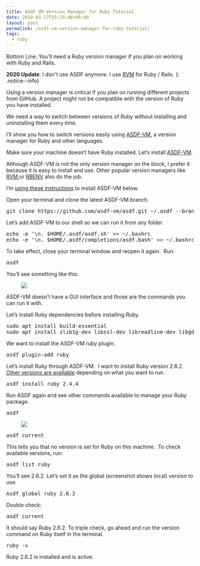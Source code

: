 ```yaml
---
title: ASDF VM Version Manager for Ruby Tutorial
date: 2019-03-17T15:29:46+00:00
layout: post
permalink: /asdf-vm-version-manager-for-ruby-tutorial/
tags:
  - ruby
---
```


Bottom Line: You'll need a Ruby version manager if you plan on working with Ruby and Rails.

**2020 Update**: I don't use ASDF anymore. I use [RVM](https://rvm.io/) for Ruby / Rails.
{: .notice--info}

Using a version manager is critical if you plan on running different projects from GitHub. A project might not be compatible with the version of Ruby you have installed.

We need a way to switch between versions of Ruby without installing and uninstalling them every time. 

I&#8217;ll show you how to switch versions easily using [ASDF-VM](https://asdf-vm.com), a version manager for Ruby and other languages.

Make sure your machine doesn&#8217;t have Ruby installed. Let’s install <a rel="noreferrer noopener" target="_blank" href="https://asdf-vm.com">ASDF-VM</a>.

Although ASDF-VM is not the only version manager on the block, I prefer it because it is easy to install and use. Other popular version managers like <a rel="noreferrer noopener" target="_blank" href="https://rvm.io/">RVM </a>or <a rel="noreferrer noopener" target="_blank" href="https://github.com/rbenv/rbenv">RBENV</a> also do the job.

I’m <a rel="noreferrer noopener" target="_blank" href="https://asdf-vm.com/#/core-manage-asdf-vm">using these instructions</a> to install ASDF-VM below.

Open your terminal and clone the latest ASDF-VM branch.

<pre class="EnlighterJSRAW" data-enlighter-language="generic" data-enlighter-theme="" data-enlighter-highlight="" data-enlighter-linenumbers="" data-enlighter-lineoffset="" data-enlighter-title="" data-enlighter-group="">﻿git clone https://github.com/asdf-vm/asdf.git ~/.asdf --branch v0.7.2</pre>

Let’s add ASDF-VM to our shell so we can run it from any folder.

<pre class="EnlighterJSRAW" data-enlighter-language="generic" data-enlighter-theme="" data-enlighter-highlight="" data-enlighter-linenumbers="" data-enlighter-lineoffset="" data-enlighter-title="" data-enlighter-group="">echo -e '\n. $HOME/.asdf/asdf.sh' >> ~/.bashrc
echo -e '\n. $HOME/.asdf/completions/asdf.bash' >> ~/.bashrc</pre>

To take effect, close your terminal window and reopen it again. &nbsp;Run:

<pre class="EnlighterJSRAW" data-enlighter-language="generic" data-enlighter-theme="" data-enlighter-highlight="" data-enlighter-linenumbers="" data-enlighter-lineoffset="" data-enlighter-title="" data-enlighter-group="">asdf</pre>

You&#8217;ll see something like this:<figure class="wp-block-image">

![](https://paper-attachments.dropbox.com/s_B4F8639630B0FBC36DFABA0ACADCD708C18AE4C40D59D285D20FE9A240094838_1559603244682_image.png) </figure> 

ASDF-VM doesn’t have a GUI interface and those are the commands you can run it with.

Let&#8217;s install Ruby dependencies before installing Ruby.

<pre class="EnlighterJSRAW" data-enlighter-language="generic" data-enlighter-theme="" data-enlighter-highlight="" data-enlighter-linenumbers="" data-enlighter-lineoffset="" data-enlighter-title="" data-enlighter-group="">sudo apt install build-essential
sudo apt install zlib1g-dev libssl-dev libreadline-dev libgdbm-dev</pre>

We want to install the ASDF-VM ruby plugin. 

<pre class="EnlighterJSRAW" data-enlighter-language="generic" data-enlighter-theme="" data-enlighter-highlight="" data-enlighter-linenumbers="" data-enlighter-lineoffset="" data-enlighter-title="" data-enlighter-group="">asdf plugin-add ruby</pre>

  
Let&#8217;s install Ruby through ASDF-VM.  I want to install Ruby version 2.6.2. <a rel="noreferrer noopener" target="_blank" href="https://www.ruby-lang.org/en/downloads/releases/">Other versions are available</a> depending on what you want to run.

<pre class="EnlighterJSRAW" data-enlighter-language="generic" data-enlighter-theme="" data-enlighter-highlight="" data-enlighter-linenumbers="" data-enlighter-lineoffset="" data-enlighter-title="" data-enlighter-group="">asdf install ruby 2.4.4 </pre>

Run ASDF again and see other commands available to manage your Ruby package.

<pre class="EnlighterJSRAW" data-enlighter-language="generic" data-enlighter-theme="" data-enlighter-highlight="" data-enlighter-linenumbers="" data-enlighter-lineoffset="" data-enlighter-title="" data-enlighter-group="">asdf</pre><figure class="wp-block-image">

![](https://paper-attachments.dropbox.com/s_B4F8639630B0FBC36DFABA0ACADCD708C18AE4C40D59D285D20FE9A240094838_1559652951496_image.png) </figure> 

<pre class="EnlighterJSRAW" data-enlighter-language="generic" data-enlighter-theme="" data-enlighter-highlight="" data-enlighter-linenumbers="" data-enlighter-lineoffset="" data-enlighter-title="" data-enlighter-group="">asdf current</pre>

This tells you that no version is set for Ruby on this machine. &nbsp;To check available versions, run:

<pre class="EnlighterJSRAW" data-enlighter-language="generic" data-enlighter-theme="" data-enlighter-highlight="" data-enlighter-linenumbers="" data-enlighter-lineoffset="" data-enlighter-title="" data-enlighter-group="">﻿asdf list ruby</pre>

You’ll see 2.6.2. Let’s set it as the global (screenshot shows local) version to use.

<pre class="EnlighterJSRAW" data-enlighter-language="generic" data-enlighter-theme="" data-enlighter-highlight="" data-enlighter-linenumbers="" data-enlighter-lineoffset="" data-enlighter-title="" data-enlighter-group="">Asdf global ruby 2.6.2</pre>

Double check:

<pre class="EnlighterJSRAW" data-enlighter-language="generic" data-enlighter-theme="" data-enlighter-highlight="" data-enlighter-linenumbers="" data-enlighter-lineoffset="" data-enlighter-title="" data-enlighter-group="">﻿asdf current</pre>

It should say Ruby 2.6.2. To triple check, go ahead and run the version command on Ruby itself in the terminal.

<pre class="EnlighterJSRAW" data-enlighter-language="generic" data-enlighter-theme="" data-enlighter-highlight="" data-enlighter-linenumbers="" data-enlighter-lineoffset="" data-enlighter-title="" data-enlighter-group="">﻿ruby -v</pre>

Ruby 2.6.2 is installed and is active.
